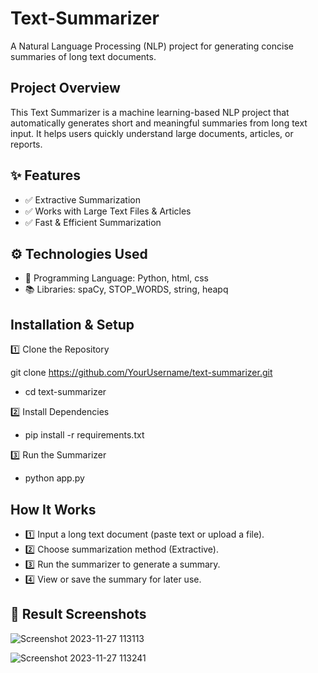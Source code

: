 # Text-Summarizer
A Natural Language Processing (NLP) project for generating concise summaries of long text documents.

## Project Overview
This Text Summarizer is a machine learning-based NLP project that automatically generates short and meaningful summaries from long text input. It helps users quickly understand large documents, articles, or reports.

## ✨ Features
- ✅ Extractive Summarization 
- ✅ Works with Large Text Files & Articles 
- ✅ Fast & Efficient Summarization

## ⚙️ Technologies Used
- 📝 Programming Language: Python, html, css
- 📚 Libraries: spaCy, STOP_WORDS, string, heapq

 ## Installation & Setup
 1️⃣ Clone the Repository

git clone https://github.com/YourUsername/text-summarizer.git
- cd text-summarizer

 2️⃣ Install Dependencies
- pip install -r requirements.txt

 3️⃣ Run the Summarizer
- python app.py

## How It Works
- 1️⃣ Input a long text document (paste text or upload a file).
- 2️⃣ Choose summarization method (Extractive).
- 3️⃣ Run the summarizer to generate a summary.
- 4️⃣ View or save the summary for later use.

## 📸 Result Screenshots 
![Screenshot 2023-11-27 113113](https://github.com/user-attachments/assets/902c6ba2-c552-4a7e-95ec-e10913a8c1e6) 

![Screenshot 2023-11-27 113241](https://github.com/user-attachments/assets/a274fe6d-8527-4a97-9300-e973ef3563ad)













